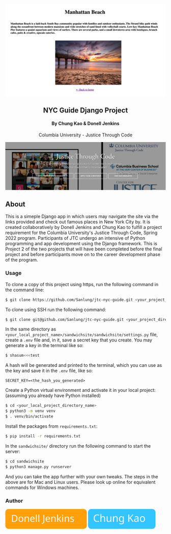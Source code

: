 <p align="center"><img src="./screenshots/site_screenshot.png" /></p>
<h2 align="center">NYC Guide Django Project</h2>
<h4 align="center">By Chung Kao & Donell Jenkins</h4>
<p align="center">Columbia University - Justice Through Code</p>
<p align="center"><img width="600" src="./screenshots/jtc_site_screenshot.png" /></p>

## About

This is a simeple Django app in which users may navigate the site via the links provided and check out famous places in New York City by. It is created collaboratively by Donell Jenkins and Chung Kao to fulfill a project requirement for the Columbia University's Justice Through Code, Spring 2022 program. Participants of JTC undergo an intensive of Python programming and app development using the Django framework. This is Project 2 of the two projects that will have been completed before the final project and before participants move on to the career development phase of the program.

### Usage

To clone a copy of this project using https, run the following command in the command line:

```bash
$ git clone https://github.com/Sanlung/jtc-nyc-guide.git <your_project_directory_name>
```

To clone using SSH run the following command:

```bash
$ git clone git@github.com/Sanlung/jtc-nyc-guide.git <your_project_directory_name>
```

In the same directory as `<your_local_project_name>/sandwichsite/sandwichsite/settings.py` file, create a `.env` file and, in it, save a secret key that you create. You may generate a key in the terminal like so:

```bash
$ shasum<<<test
```

A hash will be generated and printed to the terminal, which you can use as the key and save it in the `.env` file, like so:

```.env
SECRET_KEY=<the_hash_you_generated>
```

Create a Python virtual environment and activate it in your local project: (assuming you already have Python installed)

```bash
$ cd <your_local_project_directory_name>
$ python3 -m venv venv
$ . venv/bin/activate
```

Install the packages from `requirements.txt`:

```bash
$ pip install -r requirements.txt
```

In the `sandwichsite/` directory run the following command to start the server:

```bash
$ cd sandwichsite
$ python3 manage.py runserver
```

And you can take the app further with your own tweaks. The steps in the above are for Mac and Linux users. Please look up online for equivalent commands for Windows machines.

### Author

[![Donell Jenkins](./screenshots/Donell_button.svg)](https://github.com/Djenkins1221) [![Chung Kao](./screenshots/Chung_button.svg)](https://github.com/Sanlung)
